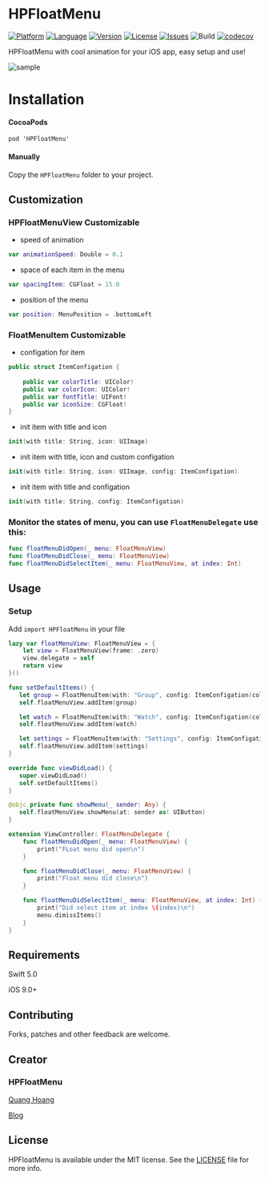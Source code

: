 # HPFloatMenu

[![Platform](http://img.shields.io/badge/platform-iOS-blue.svg?style=flat
)](https://developer.apple.com/iphone/index.action)
[![Language](http://img.shields.io/badge/language-Swift-brightgreen.svg?style=flat
)](https://developer.apple.com/swift)
[![Version](https://img.shields.io/cocoapods/v/HPFloatMenu.svg?style=flat)](https://cocoapods.org/pods/HPFloatMenu)
[![License](http://img.shields.io/badge/license-MIT-lightgrey.svg?style=flat
)](http://mit-license.org)
[![Issues](https://img.shields.io/github/issues/quanghoang0101/HPFloatMenu.svg?style=flat
)](https://github.com/quanghoang0101/HPFloatMenu/issues?state=open)
![Build](https://travis-ci.com/quanghoang0101/HPFloatMenu.svg?branch=master)
[![codecov](https://codecov.io/gh/quanghoang0101/HPFloatMenu/branch/master/graph/badge.svg)](https://codecov.io/gh/quanghoang0101/HPFloatMenu)

HPFloatMenu with cool animation for your iOS app, easy setup and use!

![sample](https://media.giphy.com/media/mEcFWs5dEvdwSTAfRY/giphy.gif)

# Installation
#### CocoaPods
```
pod 'HPFloatMenu'
```
#### Manually
Copy the `HPFloatMenu` folder to your project.

## Customization

### HPFloatMenuView Customizable
* speed of animation
```Swift
var animationSpeed: Double = 0.1
```
* space of each item in the menu
```Swift
var spacingItem: CGFloat = 15.0
```
* position of the menu
```Swift
var position: MenuPosition = .bottomLeft
```
### FloatMenuItem Customizable
* configation for item
```Swift
public struct ItemConfigation {
    
    public var colorTitle: UIColor!
    public var colorIcon: UIColor!
    public var fontTitle: UIFont!
    public var iconSize: CGFloat!
}
```
* init item with title and icon
```Swift
init(with title: String, icon: UIImage)
```

* init item with title, icon and custom configation
```Swift
init(with title: String, icon: UIImage, config: ItemConfigation)
```

* init item with title and configation
```Swift
init(with title: String, config: ItemConfigation) 
```
### Monitor the states of menu, you can use `FloatMenuDelegate` use this:
```swift
func floatMenuDidOpen(_ menu: FloatMenuView)
func floatMenuDidClose(_ menu: FloatMenuView)
func floatMenuDidSelectItem(_ menu: FloatMenuView, at index: Int)
```

## Usage

### Setup
Add `import HPFloatMenu` in your file

```Swift
lazy var floatMenuView: FloatMenuView = {
    let view = FloatMenuView(frame: .zero)
    view.delegate = self
    return view
}()

func setDefaultItems() {
   let group = FloatMenuItem(with: "Group", config: ItemConfigation(colorIcon: UIColor(hexString: "#CFCFCF")!))
   self.floatMenuView.addItem(group)

   let watch = FloatMenuItem(with: "Watch", config: ItemConfigation(colorIcon: UIColor(hexString: "#969696")!))
   self.floatMenuView.addItem(watch)

   let settings = FloatMenuItem(with: "Settings", config: ItemConfigation(colorIcon: UIColor(hexString: "#6D6C6C")!))
   self.floatMenuView.addItem(settings)
}

override func viewDidLoad() {
   super.viewDidLoad()
   self.setDefaultItems()
}

@objc private func showMenu(_ sender: Any) {
   self.floatMenuView.showMenu(at: sender as! UIButton)
}

extension ViewController: FloatMenuDelegate {
    func floatMenuDidOpen(_ menu: FloatMenuView) {
        print("FLoat menu did open\n")
    }

    func floatMenuDidClose(_ menu: FloatMenuView) {
        print("Float menu did close\n")
    }

    func floatMenuDidSelectItem(_ menu: FloatMenuView, at index: Int) {
        print("Did select item at index \(index)\n")
        menu.dimissItems()
    }
}
```
## Requirements
Swift 5.0

iOS 9.0+

## Contributing
Forks, patches and other feedback are welcome.

## Creator
### HPFloatMenu
[Quang Hoang](https://github.com/quanghoang0101) 

[Blog](https://medium.com/@phanquanghoang)

## License
HPFloatMenu is available under the MIT license. See the [LICENSE](./LICENSE) file for more info.
